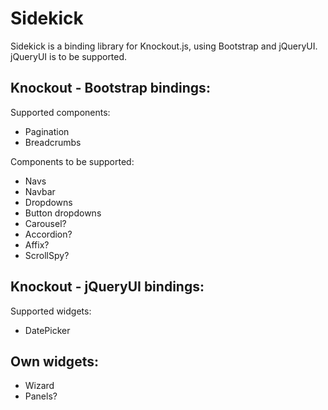 Sidekick
========

Sidekick is a binding library for Knockout.js, using Bootstrap and jQueryUI. jQueryUI is to be supported.


Knockout - Bootstrap bindings:
--
Supported components:
* Pagination
* Breadcrumbs

Components to be supported:
* Navs
* Navbar
* Dropdowns
* Button dropdowns
* Carousel?
* Accordion?
* Affix?
* ScrollSpy?

Knockout - jQueryUI bindings:
--
Supported widgets:
* DatePicker


Own widgets:
--
* Wizard
* Panels?